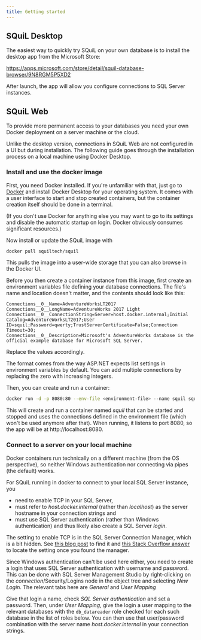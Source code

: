 ```yaml
---
title: Getting started
---
```


## SQuiL Desktop

The easiest way to quickly try SQuiL on your own database is to install the desktop app from the Microsoft Store:

<https://apps.microsoft.com/store/detail/squil-database-browser/9N8RGM5P5XD2>

After launch, the app will allow you configure connections to SQL Server instances.

## SQuiL Web

To provide more permanent access to your databases you need your own Docker
deployment on a server machine or the cloud.

Unlike the desktop version, connections in SQuiL Web are not configured in a UI but during
installation. The following guide goes through the installation process on a local machine
using Docker Desktop.

### Install and use the docker image

First, you need Docker installed. If you're unfamiliar with that, just go to
[Docker](https://www.docker.com/get-started) and install Docker Desktop for your
operating system. It comes with a user interface to start and stop created
containers, but the container creation itself should be done in a terminal.

(If you don't use Docker for anything else you may want to go to its settings and
disable the automatic startup on login. Docker obviously consumes significant resources.)

Now install or update the SQuiL image with

```sh
docker pull squiltech/squil
```

This pulls the image into a user-wide storage that you can also browse in
the Docker UI.

Before you then create a container instance from this image, first create an
environment variables file defining your database connections. The file's name
and location doesn't matter, and the contents should look like this:

```
Connections__0__Name=AdventureWorksLT2017
Connections__0__LongName=AdventureWorks 2017 Light
Connections__0__ConnectionString=Server=host.docker.internal;Initial Catalog=AdventureWorksLT2017;User ID=squil;Password=qwerty;TrustServerCertificate=False;Connection Timeout=30;
Connections__0__Description=Microsoft's AdventureWorks database is the official example database for Microsoft SQL Server.
```

Replace the values accordingly.

The format comes from the way ASP.NET expects list settings in environment variables by default.
You can add multiple connections by replacing the zero with increasing integers.

Then, you can create and run a container:

```sh
docker run -d -p 8080:80 --env-file <environment-file> --name squil squiltech/squil
```

This will create and run a container named *squil* that can be started and stopped and uses
the connections defined in the environment file (which won't be used anymore after that).
When running, it listens to port 8080, so the app will be at http://localhost:8080.

### Connect to a server on your local machine

Docker containers run technically on a different machine (from the OS perspective), so neither Windows authentication nor connecting via pipes (the default) works.

For SQuiL running in docker to connect to your local SQL Server instance, you

- need to enable TCP in your SQL Server,
- must refer to *host.docker.internal* (rather than *localhost*) as the server hostname in your connection strings and
- must use SQL Server authentication (rather than Windows authentication) and thus likely also create a SQL Server *login*.

The setting to enable TCP is in the SQL Server Connection Manager, which is a bit hidden. See
[this blog post](https://www.mytecbits.com/microsoft/sql-server/where-is-sql-server-configuration-manager)
to find it and
[this Stack Overflow answer](<https://stackoverflow.com/a/50170217/870815>)
to locate the setting once you found the manager.

Since Windows authentication can't be used here either, you need to create a login that uses
SQL Server authentication with username and password. This can be done with SQL Server Management Studio
by right-clicking on the *connection*/Security/Logins node in the object tree and selecting *New Login*. The relevant tabs here are *General* and *User Mapping*

Give that login a name, check *SQL Server authentication* and set a password. Then, under *User Mapping*, give the login a user mapping to the relevant databases with the `db_datareader` role checked for each such database in the list of roles below. You can then use that user/password combination with the server name *host.docker.internal* in your connection strings.
